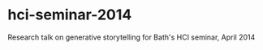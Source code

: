 hci-seminar-2014
================

Research talk on generative storytelling for Bath's HCI seminar, April 2014

